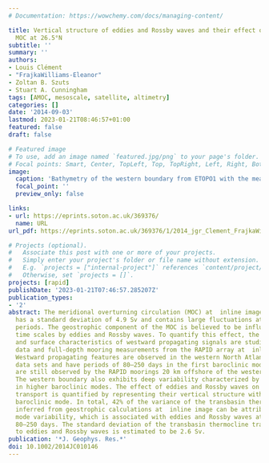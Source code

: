 ```yaml
---
# Documentation: https://wowchemy.com/docs/managing-content/

title: Vertical structure of eddies and Rossby waves and their effect on the Atlantic
  MOC at 26.5°N
subtitle: ''
summary: ''
authors:
- Louis Clément
- "FrajkaWilliams-Eleanor"
- Zoltan B. Szuts
- Stuart A. Cunningham
tags: [AMOC, mesoscale, satellite, altimetry]
categories: []
date: '2014-09-03'
lastmod: 2023-01-21T08:46:57+01:00
featured: false
draft: false

# Featured image
# To use, add an image named `featured.jpg/png` to your page's folder.
# Focal points: Smart, Center, TopLeft, Top, TopRight, Left, Right, BottomLeft, Bottom, BottomRight.
image:
  caption: 'Bathymetry of the western boundary from ETOPO1 with the mean velocity (colors) from current meter arrays between 1986 and 1997 as described in Bryden et al. [2005a] and mean isotherms (black lines) from the RAPID array between 2004 and 2011. The three moorings of the boundary array Wb2, Wb3, and Wb5 are indicated with their mean buoyancy frequency profiles (green) and the modal structure of the first three baroclinic modes of isopycnal displacements (black).'
  focal_point: ''
  preview_only: false

links:
- url: https://eprints.soton.ac.uk/369376/
  name: URL
url_pdf: https://eprints.soton.ac.uk/369376/1/2014_jgr_Clement_FrajkaWilliams_etal_Eddies_and_RossbyWaves_AMOC-finalpub.pdf

# Projects (optional).
#   Associate this post with one or more of your projects.
#   Simply enter your project's folder or file name without extension.
#   E.g. `projects = ["internal-project"]` references `content/project/deep-learning/index.md`.
#   Otherwise, set `projects = []`.
projects: [rapid]
publishDate: '2023-01-21T07:46:57.285207Z'
publication_types:
- '2'
abstract: The meridional overturning circulation (MOC) at  inline image in the Atlantic
  has a standard deviation of 4.9 Sv and contains large fluctuations at subannual
  periods. The geostrophic component of the MOC is believed to be influenced on subannual
  time scales by eddies and Rossby waves. To quantify this effect, the vertical structure
  and surface characteristics of westward propagating signals are studied using altimetric
  data and full-depth mooring measurements from the RAPID array at  inline image.
  Westward propagating features are observed in the western North Atlantic in both
  data sets and have periods of 80–250 days in the first baroclinic mode. These features
  are still observed by the RAPID moorings 20 km offshore of the western boundary.
  The western boundary also exhibits deep variability characterized by enhanced energy
  in higher baroclinic modes. The effect of eddies and Rossby waves on the geostrophic
  transport is quantified by representing their vertical structure with the first
  baroclinic mode. In total, 42% of the variance of the transbasin thermocline transport
  inferred from geostrophic calculations at  inline image can be attributed to first
  mode variability, which is associated with eddies and Rossby waves at periods of
  80–250 days. The standard deviation of the transbasin thermocline transport due
  to eddies and Rossby waves is estimated to be 2.6 Sv.
publication: '*J. Geophys. Res.*'
doi: 10.1002/2014JC010146
---
```

